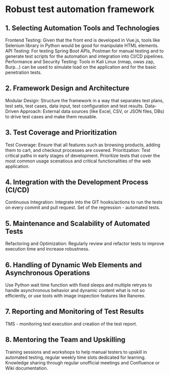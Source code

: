 # Robust test automation framework

## 1. Selecting Automation Tools and Technologies
Frontend Testing: Given that the front end is developed in Vue.js, tools like Selenium library in Python would be good for manipulate HTML elements.
API Testing: For testing Spring Boot APIs, Postman for manual testing and to generate test scripts for the automation and integration into CI/CD pipelines.
Performance and Security Testing: Tools in Kali Linux (nmap, owas zap, Burp...) can be used to simulate load on the application and for the basic penetration tests.

## 2. Framework Design and Architecture
Modular Design: Structure the framework in a way that separates test plans, test sets, test cases, data input, test configuration and test results.
Data-Driven Approach: External data sources (like Excel, CSV, or JSON files, DBs) to drive test cases and make them reusable.

## 3. Test Coverage and Prioritization
Test Coverage: Ensure that all features such as browsing products, adding them to cart, and checkout processes are covered.
Prioritization: Test critical paths in early stages of development. Prioritize tests that cover the most common usage scenatious and critical functionalities of the web application.

## 4. Integration with the Development Process (CI/CD)
Continuous Integration: Integrate into the GIT hooks/actions to run the tests on every commit and pull request. Set of the regression - automated tests.

## 5. Maintenance and Scalability of Automated Tests
Refactoring and Optimization: Regularly review and refactor tests to improve execution time and increase robustness.

## 6. Handling of Dynamic Web Elements and Asynchronous Operations
Use Python wait time function with fixed sleeps and multiple retryes to handle asynchronous behavior and dynamic content what is not so efficiently, or use tools with image inspection features like Ranorex.

## 7. Reporting and Monitoring of Test Results
TMS - monitoring test execution and creation of the test report.

## 8. Mentoring the Team and Upskilling
Training sessions and workshops to help manual testers to upskill in automated testing, regular weekly time slots dedicated for learning.
Knowledge sharing through regular unofficial meetings and Confluence or Wiki documentation.
